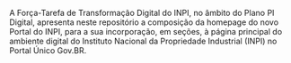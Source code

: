 A Força-Tarefa de Transformação Digital do INPI, no âmbito do Plano PI Digital, apresenta neste repositório a composição da homepage do novo Portal do INPI, para a sua incorporação, em seções, à página principal do ambiente digital do Instituto Nacional da Propriedade Industrial (INPI) no Portal Único Gov.BR.
